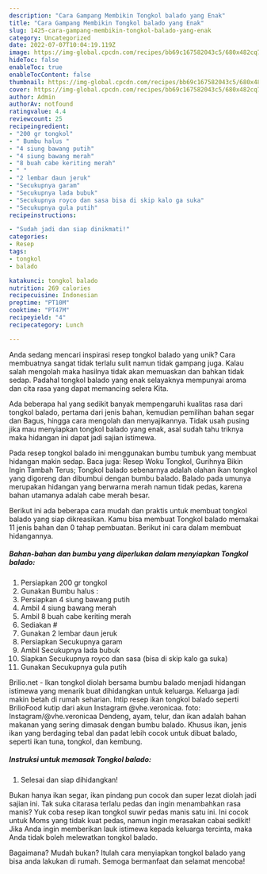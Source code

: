 ```yaml
---
description: "Cara Gampang Membikin Tongkol balado yang Enak"
title: "Cara Gampang Membikin Tongkol balado yang Enak"
slug: 1425-cara-gampang-membikin-tongkol-balado-yang-enak
category: Uncategorized
date: 2022-07-07T10:04:19.119Z
image: https://img-global.cpcdn.com/recipes/bb69c167582043c5/680x482cq70/tongkol-balado-foto-resep-utama.jpg
hideToc: false
enableToc: true
enableTocContent: false
thumbnail: https://img-global.cpcdn.com/recipes/bb69c167582043c5/680x482cq70/tongkol-balado-foto-resep-utama.jpg
cover: https://img-global.cpcdn.com/recipes/bb69c167582043c5/680x482cq70/tongkol-balado-foto-resep-utama.jpg
author: Admin
authorAv: notfound
ratingvalue: 4.4
reviewcount: 25
recipeingredient:
- "200 gr tongkol"
- " Bumbu halus "
- "4 siung bawang putih"
- "4 siung bawang merah"
- "8 buah cabe keriting merah"
- " "
- "2 lembar daun jeruk"
- "Secukupnya garam"
- "Secukupnya lada bubuk"
- "Secukupnya royco dan sasa bisa di skip kalo ga suka"
- "Secukupnya gula putih"
recipeinstructions:

- "Sudah jadi dan siap dinikmati!"
categories:
- Resep
tags:
- tongkol
- balado

katakunci: tongkol balado 
nutrition: 269 calories
recipecuisine: Indonesian
preptime: "PT10M"
cooktime: "PT47M"
recipeyield: "4"
recipecategory: Lunch

---
```





Anda sedang mencari inspirasi resep tongkol balado yang unik? Cara membuatnya sangat tidak terlalu sulit namun tidak gampang juga. Kalau salah mengolah maka hasilnya tidak akan memuaskan dan bahkan tidak sedap. Padahal tongkol balado yang enak selayaknya mempunyai aroma dan cita rasa yang dapat memancing selera Kita.





Ada beberapa hal yang sedikit banyak mempengaruhi kualitas rasa dari tongkol balado, pertama dari jenis bahan, kemudian pemilihan bahan segar dan Bagus, hingga cara mengolah dan menyajikannya. Tidak usah pusing jika mau menyiapkan tongkol balado yang enak,      asal sudah tahu triknya maka hidangan ini dapat jadi sajian istimewa.














Pada resep tongkol balado ini menggunakan bumbu tumbuk yang membuat hidangan makin sedap. Baca juga: Resep Woku Tongkol, Gurihnya Bikin Ingin Tambah Terus; Tongkol balado sebenarnya adalah olahan ikan tongkol yang digoreng dan dibumbui dengan bumbu balado. Balado pada umunya merupakan hidangan yang berwarna merah namun tidak pedas, karena bahan utamanya adalah cabe merah besar.






Berikut ini ada beberapa cara mudah dan praktis untuk membuat tongkol balado yang siap dikreasikan. Kamu bisa membuat Tongkol balado memakai 11 jenis bahan dan 0 tahap pembuatan. Berikut ini cara dalam membuat hidangannya.

<!--inarticleads1-->

##### Bahan-bahan dan bumbu yang diperlukan dalam menyiapkan Tongkol balado:

1. Persiapkan 200 gr tongkol
1. Gunakan  Bumbu halus :
1. Persiapkan 4 siung bawang putih
1. Ambil 4 siung bawang merah
1. Ambil 8 buah cabe keriting merah
1. Sediakan  #
1. Gunakan 2 lembar daun jeruk
1. Persiapkan Secukupnya garam
1. Ambil Secukupnya lada bubuk
1. Siapkan Secukupnya royco dan sasa (bisa di skip kalo ga suka)
1. Gunakan Secukupnya gula putih


Brilio.net - Ikan tongkol diolah bersama bumbu balado menjadi hidangan istimewa yang menarik buat dihidangkan untuk keluarga. Keluarga jadi makin betah di rumah seharian. Intip resep ikan tongkol balado seperti BrilioFood kutip dari akun Instagram @vhe.veronicaa. foto: Instagram/@vhe.veronicaa Dendeng, ayam, telur, dan ikan adalah bahan makanan yang sering dimasak dengan bumbu balado. Khusus ikan, jenis ikan yang berdaging tebal dan padat lebih cocok untuk dibuat balado, seperti ikan tuna, tongkol, dan kembung. 

<!--inarticleads2-->

##### Instruksi untuk memasak Tongkol balado:


1. Selesai dan siap dihidangkan!

Bukan hanya ikan segar, ikan pindang pun cocok dan super lezat diolah jadi sajian ini. Tak suka citarasa terlalu pedas dan ingin menambahkan rasa manis? Yuk coba resep ikan tongkol suwir pedas manis satu ini. Ini cocok untuk Moms yang tidak kuat pedas, namun ingin merasakan cabai sedikit! Jika Anda ingin memberikan lauk istimewa kepada keluarga tercinta, maka Anda tidak boleh melewatkan tongkol balado. 

Bagaimana? Mudah bukan? Itulah cara menyiapkan tongkol balado yang bisa anda lakukan di rumah. Semoga bermanfaat dan selamat mencoba!
